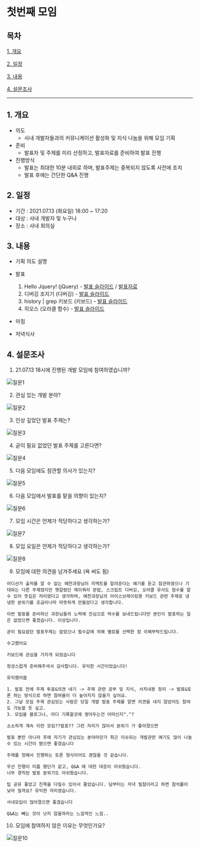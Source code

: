 # 첫번째 모임

## 목차

[1. 개요](#1-개요)

[2. 일정](#2-일정)

[3. 내용](#3-내용)

[4. 설문조사](#4-설문조사)

---

## 1. 개요

- 의도
  - 사내 개발자들과의 커뮤니케이션 활성화 및 지식 나눔을 위해 모임 기획
- 준비 
  - 발표자 및 주제를 미리 선정하고, 발표자료를 준비하여 발표 진행
- 진행방식
  - 발표는 최대한 10분 내외로 하며, 발표주제는 중복되지 않도록 사전에 조치
  - 발표 후에는 간단한 Q&A 진행

## 2. 일정 

- 기간 : 2021.07.13 (화요일) 18:00 ~ 17:20
- 대상 : 사내 개발자 및 누구나
- 장소 : 사내 회의실

## 3. 내용 

- 기획 의도 설명

- 발표
  1. Hello Jquery! (jQuery) - [발표 슬라이드](./slides/01_Hello_jquery.pptx) / [발표자료](./slides/data/01_Hello_jquery.html)
  2. 디버깅 조지기 (디버깅) - [발표 슬라이드](./slides/02_디버깅조지기.pptx)
  3. history | grep 키보드 (키보드) - [발표 슬라이드](./slides/03_history_grep_키보드.pptx)
  4. 히오스 (오라클 함수) - [발표 슬라이드](./slides/04_히오스.pptx)

- 마침

- 저녁식사 

## 4. 설문조사

1. 21.07.13 18시에 진행된 개발 모임에 참여하였습니까?

![질문1](./images/q01.png)

2. 관심 있는 개발 분야?

![질문2](./images/q02.png)

3. 인상 깊었던 발표 주제는?

![질문3](./images/q03.png)

4. 굳이 필요 없었던 발표 주제를 고른다면?

![질문4](./images/q04.png)

5. 다음 모임에도 참관할 의사가 있는지?

![질문5](./images/q05.png)

6. 다음 모임에서 발표를 맡을 의향이 있는지?

![질문6](./images/q06.png)

7. 모임 시간은 언제가 적당하다고 생각하는가?

![질문7](./images/q07.png)

8. 모임 요일은 언제가 적당하다고 생각하는가?

![질문8](./images/q08.png)

9. 모임에 대한 의견을 남겨주세요 (욕 써도 됨)


```
어디선가 출처를 알 수 없는 예찬과장님이 리액트를 알려준다는 얘기를 듣고 참관하였으나 기대와는 다른 주제였지만 햇갈렸던 제이쿼리 문법, 스크립트 디버깅, 오라클 유사도 함수를 알 수 있어 뜻깊은 자리였다고 생각하며, 예찬과장님의 아이스브레이킹용 키보드 관련 주제로 냉냉한 분위기를 조금이나마 따뜻하게 만들었다고 생각합니다.
```
```
이번 발표를 준비하신 과장님들의 노력에 진심으로 박수를 보내드립니다만 본인이 발표하는 일은 없었으면 좋겠습니다. 이상입니다.
```
```
굳이 필요없던 발표주제는 없었으나 필수값에 의해 별로를 선택한 점 이해부탁드립니다.
```
```
수고했어요
```
```
키보드에 관심을 가지게 되었습니다
```
```
정성스럽게 준비해주셔서 감사합니다. 유익한 시간이었습니다!
```
```
유익했어욥
```
```
1. 발표 전에 주제 투표&의견 내기 -> 주제 관련 공부 및 지식, 서치내용 정리 -> 발표&토론 하는 방식으로 하면 참여율이 더 높아지지 않을가 싶어요.
2. 그날 모임 주제 관심있는 사람은 당일 개발 발표 주제를 알면 의견을 내지 않았어도 참여도 가능할 듯 싶고.
3. 모임을 블로그나, 어디 기록할곳에 쌓아두는건 어떠신지^.^?
```
```
소소하게 계속 이런 모임??발표?? 그런 자리가 많아서 분위기 가 좋아졌으면
```
```
발표 뿐만 아니라 후에 자기가 관심있는 분야라던가 최근 이슈되는 개발관련 얘기도 많이 나눌 수 있는 시간이 됐으면 좋겠습니다
```
```
주제를 정해서 진행하는 토론 형식이어도 괜찮을 것 같습니다.
```
```
우선 진행이 미흡 했던거 같고, Q&A 에 대한 대응이 아쉬웠습니다.
너무 경직된 발표 분위기도 아쉬웠습니다.
```
```
팁 공유 좋았고 친목을 다질수 있어서 좋았습니다. 담부터는 저녁 필참이라고 하면 참석률이 낮아 질까요? 유익한 자리였습니다.
```
```
사내모임이 많아졌으면 좋겠습니다
```
```
Q&A는 빼는 것이 낫지 않을까라는 느낌적인 느낌..
```

10. 모임에 참여하지 않은 이유는 무엇인가요?

![질문10](./images/q10.png)
